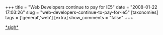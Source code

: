 +++
title = "Web Developers continue to pay for IE5"
date = "2008-01-22 17:03:26"
slug = "web-developers-continue-to-pay-for-ie5"
[taxonomies]
tags = ['general','web']
[extra]
show_comments = "false"
+++

[\*sigh\*](http://annevankesteren.nl/2008/01/ie-lock-in)
